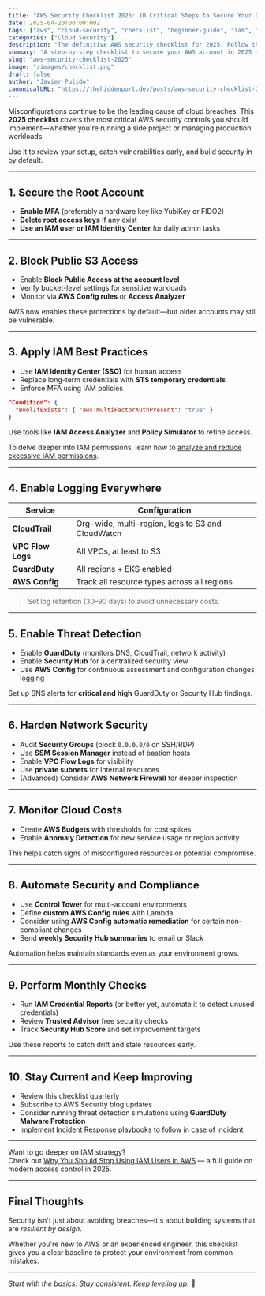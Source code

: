 ```yaml
---
title: "AWS Security Checklist 2025: 10 Critical Steps to Secure Your Cloud"
date: 2025-04-20T00:00:00Z
tags: ["aws", "cloud-security", "checklist", "beginner-guide", "iam", "s3", "cloudtrail"]
categories: ["Cloud Security"]
description: "The definitive AWS security checklist for 2025. Follow these 10 steps to protect your cloud environment from common vulnerabilities and misconfigurations."
summary: "A step-by-step checklist to secure your AWS account in 2025 — includes IAM hardening, S3 lockdown, logging, and budget alerts. Beginner to intermediate friendly."
slug: "aws-security-checklist-2025"
image: "/images/checklist.png"
draft: false
author: "Javier Pulido"
canonicalURL: "https://thehiddenport.dev/posts/aws-security-checklist-2025"
---
```


Misconfigurations continue to be the leading cause of cloud breaches. This **2025 checklist** covers the most critical AWS security controls you should implement—whether you're running a side project or managing production workloads.

Use it to review your setup, catch vulnerabilities early, and build security in by default.

---

## 1. Secure the Root Account

- **Enable MFA** (preferably a hardware key like YubiKey or FIDO2)
- **Delete root access keys** if any exist
- **Use an IAM user or IAM Identity Center** for daily admin tasks

---

## 2. Block Public S3 Access

- Enable **Block Public Access at the account level**
- Verify bucket-level settings for sensitive workloads
- Monitor via **AWS Config rules** or **Access Analyzer**

AWS now enables these protections by default—but older accounts may still be vulnerable.

---

## 3. Apply IAM Best Practices

- Use **IAM Identity Center (SSO)** for human access
- Replace long-term credentials with **STS temporary credentials**
- Enforce MFA using IAM policies

```json
"Condition": {
  "BoolIfExists": { "aws:MultiFactorAuthPresent": "true" }
}
```

Use tools like **IAM Access Analyzer** and **Policy Simulator** to refine access.

To delve deeper into IAM permissions, learn how to [analyze and reduce excessive IAM permissions](../iam-access-analyzer-least-privilege).

---

## 4. Enable Logging Everywhere

| Service       | Configuration |
|---------------|----------------|
| **CloudTrail** | Org-wide, multi-region, logs to S3 and CloudWatch |
| **VPC Flow Logs** | All VPCs, at least to S3 |
| **GuardDuty** | All regions + EKS enabled |
| **AWS Config** | Track all resource types across all regions |

> Set log retention (30–90 days) to avoid unnecessary costs.

---

## 5. Enable Threat Detection

- Enable **GuardDuty** (monitors DNS, CloudTrail, network activity)
- Enable **Security Hub** for a centralized security view
- Use **AWS Config** for continuous assessment and configuration changes logging

Set up SNS alerts for **critical and high** GuardDuty or Security Hub findings.

---

## 6. Harden Network Security

- Audit **Security Groups** (block `0.0.0.0/0` on SSH/RDP)
- Use **SSM Session Manager** instead of bastion hosts
- Enable **VPC Flow Logs** for visibility
- Use **private subnets** for internal resources
- (Advanced) Consider **AWS Network Firewall** for deeper inspection

---

## 7. Monitor Cloud Costs

- Create **AWS Budgets** with thresholds for cost spikes
- Enable **Anomaly Detection** for new service usage or region activity

This helps catch signs of misconfigured resources or potential compromise.

---

## 8. Automate Security and Compliance

- Use **Control Tower** for multi-account environments
- Define **custom AWS Config rules** with Lambda
- Consider using **AWS Config automatic remediation** for certain non-compliant changes
- Send **weekly Security Hub summaries** to email or Slack

Automation helps maintain standards even as your environment grows.

---

## 9. Perform Monthly Checks

- Run **IAM Credential Reports** (or better yet, automate it to detect unused credentials)
- Review **Trusted Advisor** free security checks
- Track **Security Hub Score** and set improvement targets

Use these reports to catch drift and stale resources early.

---

## 10. Stay Current and Keep Improving

- Review this checklist quarterly
- Subscribe to AWS Security blog updates
- Consider running threat detection simulations using **GuardDuty Malware Protection**
- Implement Incident Response playbooks to follow in case of incident

---

Want to go deeper on IAM strategy?  
Check out [Why You Should Stop Using IAM Users in AWS](../aws-iam-users-alternatives) — a full guide on modern access control in 2025.

---

## Final Thoughts

Security isn't just about avoiding breaches—it's about building systems that are *resilient by design*.

Whether you're new to AWS or an experienced engineer, this checklist gives you a clear baseline to protect your environment from common mistakes.

---

*Start with the basics. Stay consistent. Keep leveling up.* 🔐
